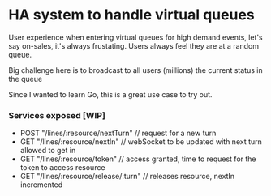 # HA system to handle virtual queues #

User experience when entering virtual queues for high demand events, let's say on-sales, it's always frustating. Users always feel they are at a random queue.

Big challenge here is to broadcast to all users (millions) the current status in the queue

Since I wanted to learn Go, this is a great use case to try out.

### Services exposed [WIP] ###

* POST "/lines/:resource/nextTurn" // request for a new turn
*	GET "/lines/:resource/nextIn" // webSocket to be updated with next turn allowed to get in
*	GET "/lines/:resource/token" // access granted, time to request for the token to access resource
*	GET "/lines/:resource/release/:turn" // releases resource, nextIn incremented
